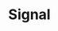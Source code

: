 ---
title: Signal
description: 'High level class for long term security monitoring'
position: 12
version: 1.0
category: Framework
---